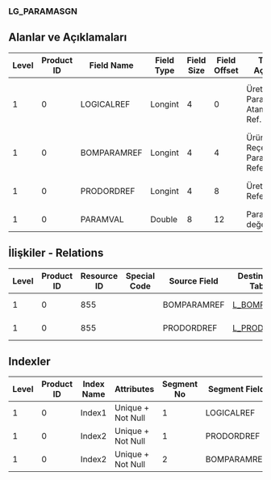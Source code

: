 ### LG_PARAMASGN

## Alanlar ve Açıklamaları

**Level**|**Product ID**|**Field Name**|**Field Type**|**Field Size**|**Field Offset**|**Türkçe Açıklama**|**Expression**
-----|-----|-----|-----|-----|-----|-----|-----
1|0|LOGICALREF|Longint|4|0|Üretim Parametreleri Ataması Log. Ref.|Production Parameters Assignment Logical Reference
1|0|BOMPARAMREF|Longint|4|4|Ürün Reçetesi Parametresi Referansı|Bill Of Material Parameter Reference
1|0|PRODORDREF|Longint|4|8|Üretim Emri Referansı|Production Order Reference
1|0|PARAMVAL|Double|8|12|Parametre değeri|Parameter Value

## İlişkiler - Relations

**Level**|**Product ID**|**Resource ID**|**Special Code**|**Source Field**|**Destination Table**|**Destination Field**|**Relation Type**|**Extra Condition**
-----|-----|-----|-----|-----|-----|-----|-----|-----
1|0|855||BOMPARAMREF|[L_BOMPARAM](../LG_BOMPARAM "L_BOMPARAM")|LOGICALREF|one-to-one|
1|0|855||PRODORDREF|[L_PRODORD](../LG_PRODORD "L_PRODORD")|LOGICALREF|one-to-one|

## Indexler

**Level**|**Product ID**|**Index Name**|**Attributes**|**Segment No**|**Segment Field**|**Sense**
-----|-----|-----|-----|-----|-----|-----
1|0|Index1|Unique + Not Null|1|LOGICALREF|Ascending
1|0|Index2|Unique + Not Null|1|PRODORDREF|Ascending
1|0|Index2|Unique + Not Null|2|BOMPARAMREF|Ascending

